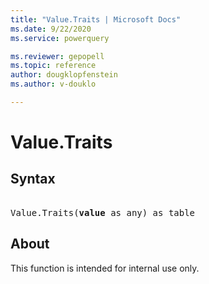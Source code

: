 ```yaml
---
title: "Value.Traits | Microsoft Docs"
ms.date: 9/22/2020
ms.service: powerquery

ms.reviewer: gepopell
ms.topic: reference
author: dougklopfenstein
ms.author: v-douklo

---
```

# Value.Traits

## Syntax

<pre> 
Value.Traits(<b>value</b> as any) as table
</pre>

## About
This function is intended for internal use only.
